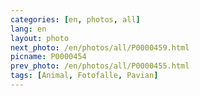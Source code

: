 ```yaml
---
categories: [en, photos, all]
lang: en
layout: photo
next_photo: /en/photos/all/P0000459.html
picname: P0000454
prev_photo: /en/photos/all/P0000455.html
tags: [Animal, Fotofalle, Pavian]
---
```

